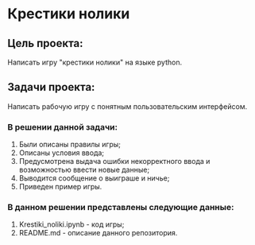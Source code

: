 # Крестики нолики

## Цель проекта:
Написать игру "крестики нолики" на языке python.

## Задачи проекта:
Написать рабочую игру с понятным пользовательским интерфейсом.

### В решении данной задачи:
1. Были описаны правилы игры;
2. Описаны условия ввода;
3. Предусмотрена выдача ошибки некорректного ввода и возможностью ввести новые данные;
4. Выводится сообщение о выиграше и ничье;
5. Приведен пример игры.

### В данном решении представлены следующие данные:
1. Krestiki_noliki.ipynb - код игры;
2. README.md - описание данного репозитория.
